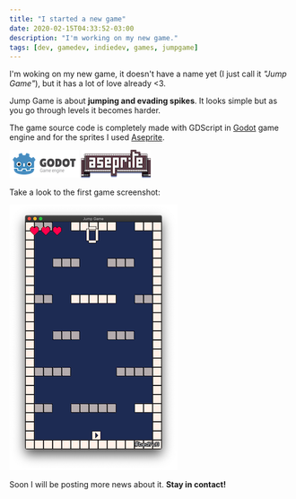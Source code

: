 ```yaml
---
title: "I started a new game"
date: 2020-02-15T04:33:52-03:00
description: "I'm working on my new game."
tags: [dev, gamedev, indiedev, games, jumpgame]
---
```


I'm woking on my new game, it doesn't have a name yet (I just call it *"Jump Game"*), but it has a lot of love already <3.

Jump Game is about **jumping and evading spikes**. It looks simple but as you go through levels it becomes harder.

The game source code is completely made with GDScript in [Godot](https://godotengine.org) game engine and for the sprites I used [Aseprite](https://aseprite.org/).

[![Godot](godot.png)](https://godotengine.org) [![Aseprite](aseprite.png)](https://aseprite.org)

Take a look to the first game screenshot:

![Screenshot](thumbnail.png)

Soon I will be posting more news about it. **Stay in contact!**

